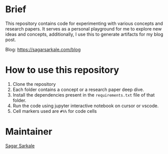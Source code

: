 # Brief

This repository contains code for experimenting with various concepts and research papers. It serves as a personal playground for me to explore new ideas and concepts, additionally, I use this to generate artifacts for my blog post.

Blog: https://sagarsarkale.com/blog

# How to use this repository

1. Clone the repository
2. Each folder contains a concept or a research paper deep dive.
3. Install the dependencies present in the `requirements.txt` file of that folder.
4. Run the code using jupyter interactive notebook on cursor or vscode.
5. Cell markers used are `#%%` for code cells

# Maintainer

[Sagar Sarkale](https://www.linkedin.com/in/sagar-sarkale)
